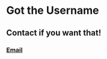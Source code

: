 # Got the Username
## Contact if you want that! 
### <a href="mailto:yunusparvezkhan.ind@gmail.com">Email</a>
